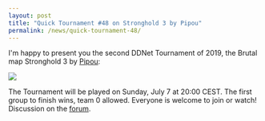 ```yaml
---
layout: post
title: "Quick Tournament #48 on Stronghold 3 by Pipou"
permalink: /news/quick-tournament-48/
---
```


I'm happy to present you the second DDNet Tournament of 2019, the Brutal map Stronghold 3 by [Pipou](/mappers/Pipou/):

[<img class="demo" src="/Stronghold_3.png" />](//forum.ddnet.tw/viewtopic.php?f=33&t=6827)

The Tournament will be played on Sunday, July 7 at 20:00 CEST. The first group to finish wins, team 0 allowed. Everyone is welcome to join or watch!
Discussion on the [forum](//forum.ddnet.tw/viewtopic.php?f=33&t=6827).
